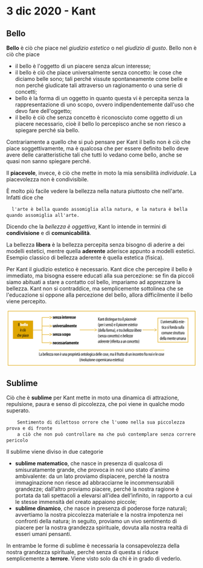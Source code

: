 # 3 dic 2020 - Kant

## Bello

**Bello** è ciò che piace nel _giudizio estetico_ o nel _giudizio di gusto_. Bello non è ciò che piace
* il bello è l'oggetto di un piacere senza alcun interesse;
* il bello è ciò che piace universalmente senza concetto: le cose che diciamo belle sono; tali perché vissute spontaneamente come belle e non perché giudicate tali attraverso un ragionamento o una serie di concetti;
* bello è la forma di un oggetto in quanto questa vi è percepita senza la rappresentazione di uno scopo, ovvero indipendentemente dall'uso che devo fare dell'oggetto;
* il bello è ciò che senza concetto è riconosciuto come oggetto di un piacere necessario, cioè il bello lo percepisco anche se non riesco a spiegare perché sia bello.

Contrariamente a quello che si può pensare per Kant il bello non è ciò che piace soggettivamente, ma è qualcosa che per essere definito bello deve avere delle caratteristiche tali che tutti lo vedano come bello, anche se quasi non sanno spiegare perché.

Il **piacevole**, invece, è ciò che mette in moto la mia sensibilità _individuale_. La piacevolezza non è condivisibile.

È molto più facile vedere la bellezza nella natura piuttosto che nell'arte. Infatti dice che

      l'arte è bella quando assomiglia alla natura, e la natura è bella quando assomiglia all'arte.

Dicendo che la _bellezza è oggettiva_, Kant lo intende in termini di **condivisione** e di **comunicabilità**.

La bellezza **libera** è la bellezza percepita senza bisogno di aderire a dei modelli estetici, mentre quella **aderente** aderisce appunto a modelli estetici. Esempio classico di bellezza aderente è quella estetica (fisica).

Per Kant il giudizio estetico è necessario. Kant dice che percepire il bello è immediato, ma bisogna essere educati alla sua percezione: se fin da piccoli siamo abituati a stare a contatto col bello, impariamo ad apprezzare la bellezza. Kant non si contraddice, ma semplicemente sottolinea che se l'educazione si oppone alla percezione del bello, allora difficilmente il bello viene percepito.

![IMG_322A50C6C62C-1](/assets/IMG_322A50C6C62C-1.jpeg)

## Sublime

Ciò che è **sublime** per Kant mette in moto una dinamica di attrazione, repulsione, paura e senso di piccolezza, che poi viene in qualche modo superato.

        Sentimento di dilettoso orrore che l'uomo nella sua piccolezza prova e di fronte
        a ciò che non può controllare ma che può contemplare senza correre pericolo

Il sublime viene diviso in due categorie
* **sublime matematico**, che nasce in presenza di qualcosa di smisuratamente grande, che provoca in noi uno stato d'animo ambivalente: da un lato proviamo dispiacere, perché la nostra immaginazione non riesce ad abbracciarne le incommensurabili grandezze;  dall’altro proviamo piacere,  perché la nostra ragione è portata da tali spettacoli a elevarsi all’idea dell’infinito,  in rapporto a cui le stesse immensità del creato appaiono piccole;
* **sublime dinamico**, che nasce in presenza di poderose forze naturali; avvertiamo la nostra  piccolezza  materiale  e la nostra  impotenza nei confronti della  natura; in seguito, proviamo un vivo sentimento di piacere per la nostra  grandezza spirituale,  dovuta alla nostra realtà di esseri umani pensanti.

In entrambe le forme di sublime è necessaria la consapevolezza della nostra grandezza spirituale, perché senza di questa si riduce semplicemente a **terrore**. Viene visto solo da chi è in grado di vederlo.
